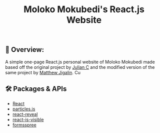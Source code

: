 <div align="center">
  <h1><br>Moloko Mokubedi's React.js Website</h1>
  <!-- <h3><a href="https://matthewjigalin-react-portfolio.netlify.app/" target="_blank">Live Preview</a></h3> -->
</div>
<br>

## 💬 Overview:

A simple one-page React.js personal website of Moloko Mokubedi made based off the original project by [Julian C](https://github.com/juliancesaro) and the modified version of the same project by [Matthew Jigalin](https://github.com/jigalin/portfolio-landing-page?ref=reactjsexample.com). Cu

## 🛠️ Packages & APIs

- [React](https://reactjs.org/)
- [particles.js](https://github.com/VincentGarreau/particles.js/)
- [react-reveal](https://github.com/rnosov/react-reveal)
- [react-is-visible](https://github.com/lessp/react-is-visible)
- [formsspree](https://formspree.io/)

